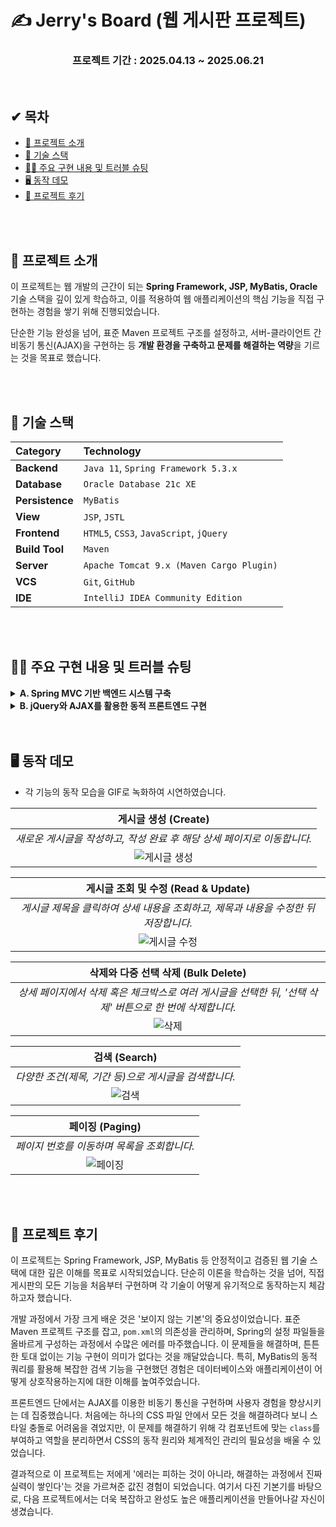 # ✍️ Jerry's Board (웹 게시판 프로젝트)

<div align="center">

### 프로젝트 기간 : 2025.04.13 ~ 2025.06.21

</div>

<br>

## ✔ 목차
- [📖 프로젝트 소개](#-프로젝트-소개)
- [🔧 기술 스택](#-기술-스택)
- [👨‍💻 주요 구현 내용 및 트러블 슈팅](#-주요-구현-내용-및-트러블-슈팅)
- [🖥️ 동작 데모](#️-동작-데모)
- [🎉 프로젝트 후기](#-프로젝트-후기)

<br>
<br>

## 📖 프로젝트 소개
이 프로젝트는 웹 개발의 근간이 되는 **Spring Framework, JSP, MyBatis, Oracle** 기술 스택을 깊이 있게 학습하고, 이를 적용하여 웹 애플리케이션의 핵심 기능을 직접 구현하는 경험을 쌓기 위해 진행되었습니다.

단순한 기능 완성을 넘어, 표준 Maven 프로젝트 구조를 설정하고, 서버-클라이언트 간 비동기 통신(AJAX)을 구현하는 등 **개발 환경을 구축하고 문제를 해결하는 역량**을 기르는 것을 목표로 했습니다.

<br>
<br>

## 🔧 기술 스택
| Category      | Technology                               |
| :------------ | :--------------------------------------- |
| **Backend** | `Java 11`, `Spring Framework 5.3.x`      |
| **Database** | `Oracle Database 21c XE`                 |
| **Persistence**| `MyBatis`                     |
| **View** | `JSP`, `JSTL`                            |
| **Frontend** | `HTML5`, `CSS3`, `JavaScript`, `jQuery` |
| **Build Tool**| `Maven`                                  |
| **Server** | `Apache Tomcat 9.x (Maven Cargo Plugin)` |
| **VCS** | `Git`, `GitHub`                          |
| **IDE** | `IntelliJ IDEA Community Edition`        |

<br>
<br>

## 👨‍💻 주요 구현 내용 및 트러블 슈팅

<details>
<summary><strong>A. Spring MVC 기반 백엔드 시스템 구축</strong></summary>

- **⚙️ 작업 내용**
    - Spring Framework, MyBatis, Oracle DB를 이용한 게시판 CRUD API 설계 및 구현
    - 페이징 처리를 위한 데이터 조회 및 계산 로직 구현
    - MyBatis의 동적 쿼리(Dynamic SQL)를 활용한 다중 조건 검색 기능 구현

- **🔍 방법 및 트러블 슈팅**
    - ▶ **프로젝트 환경 설정**: IntelliJ와 Maven을 사용하여 프로젝트를 시작하며, 표준 Maven 디렉토리 구조(`src/main/java`, `resources`, `webapp`)의 중요성을 학습했습니다. 처음에는 `resources` 폴더의 경로 문제로 빌드 시 XML 설정 파일이 누락되는 **`MyBatis Mapped Statement Not Found`** 에러를 겪었지만, 빌드 로그 분석을 통해 원인을 찾아내고 구조를 바로잡아 해결했습니다.
    - ▶ **DB 연동 및 설정 관리**: MyBatis를 Spring과 연동하여 SQL 매퍼를 구현했으며, DB 접속 정보와 같은 민감 정보는 `.properties` 파일로 분리하고 **`.gitignore`** 에 등록하여 GitHub에 노출되지 않도록 처리했습니다.
    - ▶ **페이징 로직 구현**: 사용자가 요청한 페이지 번호(`curPage`)를 바탕으로, 총 게시물 수를 조회하고 `LIMIT`과 `OFFSET`(Oracle의 경우 `ROWNUM`)을 계산하여 해당 페이지의 데이터만 효율적으로 조회하는 로직을 서비스 계층에 구현했습니다.
    - ▶ **MyBatis 동적 쿼리 활용**: 사용자가 선택한 검색 조건(타입, 제목, 작성자, 기간 등)에 따라 SQL 문이 동적으로 변하는 기능을 구현하기 위해, MyBatis의 `<if>`, `<choose>`, `<when>` 태그를 적극적으로 활용했습니다. 이를 통해 여러 개의 유사한 SQL 문을 만들 필요 없이, 하나의 쿼리만으로 복잡한 다중 조건 검색을 효율적으로 처리할 수 있었습니다.
    - ▶ **동적 쿼리 디버깅**: 다양한 조건이 조합될 때 발생하는 SQL 문법 오류를 잡기 위해, `log4j.xml`에 **MyBatis의 쿼리 로그를 출력하는 설정**을 추가했습니다. 이를 통해 실제 실행되는 SQL 문과 파라미터를 눈으로 직접 확인하며, 복잡한 동적 쿼리의 오류를 효과적으로 디버깅하고 해결할 수 있었습니다.

</details>

<details>
<summary><strong>B. jQuery와 AJAX를 활용한 동적 프론트엔드 구현</strong></summary>

- **⚙️ 작업 내용**
    - 검색, 페이징, 수정/삭제 등 서버와의 통신이 필요한 대부분의 기능을 AJAX로 구현하여 페이지 전체 새로고침 없는 사용자 경험(SPA-like) 제공
    - 순수 CSS와 약간의 JavaScript를 이용한 UI/UX 개선

- **🔍 방법 및 트러블 슈팅**
    - ▶ **AJAX 비동기 통신**: 사용자가 검색 버튼이나 페이지 번호를 클릭하면, JavaScript가 해당 이벤트 정보를 모아 JSON 형태로 서버(`@Controller`)에 전송합니다. 서버는 받은 데이터를 처리하여 **JSON 형태의 결과(게시물 목록, 페이징 정보)를 다시 반환**하고, JavaScript는 이 데이터를 받아 **DOM을 동적으로 조작하여 화면을 다시 그리는 방식**으로 구현했습니다.
    - ▶ **화면 렌더링 문제**: 처음에는 JSP의 `c:forEach`로 목록을 그린 뒤, 페이지 로딩 후 즉시 AJAX로 데이터를 다시 불러와 덮어쓰는 비효율적인 이중 로딩 문제가 있었습니다. 이를 **페이지 최초 로딩 시에는 서버(JSP)가, 그 이후의 모든 동작(검색, 페이징)은 클라이언트(JavaScript)가 화면을 그리도록 역할을 명확히 분리**하여 해결했습니다.
    - ▶ **CSS 스타일 충돌**: 여러 페이지에 공통으로 적용한 `table` 스타일이 의도치 않게 다른 페이지의 레이아웃을 망가뜨리는 문제를 겪었습니다. 이를 해결하기 위해 각 테이블에 **고유한 `class`를 부여**하고(`board-list`, `form-table`), 클래스 기반으로 스타일을 분리하여 **CSS 규칙의 영향 범위를 명확히 하는 방법**을 학습했습니다.

</details>

<br>
<br>

## 🖥️ 동작 데모

-   각 기능의 동작 모습을 GIF로 녹화하여 시연하였습니다.

|            **게시글 생성 (Create)**             |
|:------------------------------------------:|
| *새로운 게시글을 작성하고, 작성 완료 후 해당 상세 페이지로 이동합니다.* |
|          ![게시글 생성](./docs/C.gif)           |

|         **게시글 조회 및 수정 (Read & Update)**          |
|:------------------------------------------------:|
| *게시글 제목을 클릭하여 상세 내용을 조회하고, 제목과 내용을 수정한 뒤 저장합니다.* |
|             ![게시글 수정](./docs/U.gif)              |

|                 **삭제와 다중 선택 삭제 (Bulk Delete)**                 |
|:--------------------------------------------------------------:|
| *상세 페이지에서 삭제 혹은 체크박스로 여러 게시글을 선택한 뒤, '선택 삭제' 버튼으로 한 번에 삭제합니다.* |
|                      ![삭제](./docs/D.gif)                       |

|                      **검색 (Search)**                      |
|:---------------------------------------------------------:|
|  *다양한 조건(제목, 기간 등)으로 게시글을 검색합니다.* |
|                 ![검색](./docs/search.gif)                  |

|           **페이징 (Paging)**            |
|:-----------------------------------------------:|
| *페이지 번호를 이동하며 목록을 조회합니다.* |
|          ![페이징](./docs/pagination.gif)          |

<br>
<br>

## 🎉 프로젝트 후기

이 프로젝트는 Spring Framework, JSP, MyBatis 등 안정적이고 검증된 웹 기술 스택에 대한 깊은 이해를 목표로 시작되었습니다. 단순히 이론을 학습하는 것을 넘어, 직접 게시판의 모든 기능을 처음부터 구현하며 각 기술이 어떻게 유기적으로 동작하는지 체감하고자 했습니다.

개발 과정에서 가장 크게 배운 것은 '보이지 않는 기본'의 중요성이었습니다. 표준 Maven 프로젝트 구조를 잡고, `pom.xml`의 의존성을 관리하며, Spring의 설정 파일들을 올바르게 구성하는 과정에서 수많은 에러를 마주했습니다. 이 문제들을 해결하며, 튼튼한 토대 없이는 기능 구현이 의미가 없다는 것을 깨달았습니다. 특히, MyBatis의 동적 쿼리를 활용해 복잡한 검색 기능을 구현했던 경험은 데이터베이스와 애플리케이션이 어떻게 상호작용하는지에 대한 이해를 높여주었습니다.

프론트엔드 단에서는 AJAX를 이용한 비동기 통신을 구현하며 사용자 경험을 향상시키는 데 집중했습니다. 처음에는 하나의 CSS 파일 안에서 모든 것을 해결하려다 보니 스타일 충돌로 어려움을 겪었지만, 이 문제를 해결하기 위해 각 컴포넌트에 맞는 `class`를 부여하고 역할을 분리하면서 CSS의 동작 원리와 체계적인 관리의 필요성을 배울 수 있었습니다.

결과적으로 이 프로젝트는 저에게 '에러는 피하는 것이 아니라, 해결하는 과정에서 진짜 실력이 쌓인다'는 것을 가르쳐준 값진 경험이 되었습니다. 여기서 다진 기본기를 바탕으로, 다음 프로젝트에서는 더욱 복잡하고 완성도 높은 애플리케이션을 만들어나갈 자신이 생겼습니다.
